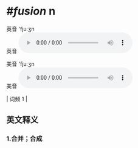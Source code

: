 # ***\#fusion*** n
英音 'fjuːʒn  
英音
<audio src="./media/fusion1.aac" controls="controls"></audio>

美音 'fjuːʒn  
美音
<audio src="./media/fusion2.aac" controls="controls"></audio>



| 词频 1 |  

英文释义
---
### 1.**合并；合成**  


